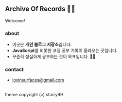 ## Archive Of Records ✍🏻
Welcome!

### about
- 이곳은 **개인 블로그 저장소**입니다.
- **JavaScript**를 비롯한 코딩 공부 기록이 올라오는 곳입니다.
- 꾸준히 성실하게 공부하는 것이 목표입니다. 💪🏻

### contact

- lovinsurfaces@gmail.com

<br>
theme copyright (c) starry99
